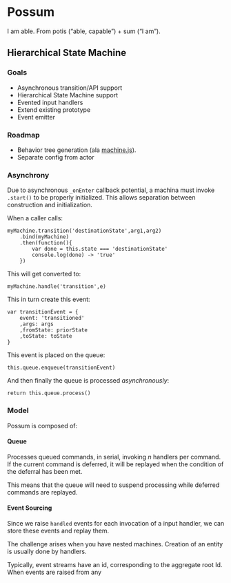 # Possum

I am able.
From potis (“able, capable”) + sum (“I am”).

## Hierarchical State Machine

### Goals

* Asynchronous transition/API support
* Hierarchical State Machine support
* Evented input handlers
* Extend existing prototype
* Event emitter

### Roadmap


* Behavior tree generation (ala [machine.js](https://github.com/maryrosecook/machinejs)).
* Separate config from actor 


### Asynchrony

Due to asynchronous `_onEnter` callback potential, a machina must
invoke `.start()` to be properly initialized.
This allows separation between construction and initialization.


When a caller calls:

    myMachine.transition('destinationState',arg1,arg2)
        .bind(myMachine)
        .then(function(){
            var done = this.state === 'destinationState'
            console.log(done) -> 'true'
        })

This will get converted to:

    myMachine.handle('transition',e)

This in turn create this event:

    var transitionEvent = {
        event: 'transitioned'
        ,args: args
        ,fromState: priorState
        ,toState: toState
    }


This event is placed on the queue:

    this.queue.enqueue(transitionEvent)

And then finally the queue is processed _asynchronously_:

    return this.queue.process()

### Model

Possum is composed of:

#### Queue

Processes queued commands, in serial, invoking _n_ handlers per command.
If the current command is deferred, it will be replayed when the 
condition of the deferral has been met.

This means that the queue will need to suspend processing while deferred
commands are replayed. 


#### Event Sourcing

Since we raise `handled` events for each invocation of a input handler, we can store
these events and replay them.

The challenge arises when you have nested machines. Creation of an entity is usually done
by handlers.

Typically, event streams have an id, corresponding to the aggregate root Id. When events are raised
from any 

